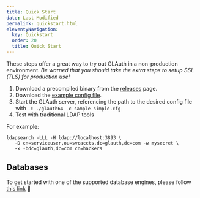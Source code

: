 ```yaml
---
title: Quick Start
date: Last Modified 
permalink: quickstart.html
eleventyNavigation:
  key: Quickstart
  order: 20
  title: Quick Start
---
```

These steps offer a great way to try out GLAuth in a non-production environment.  *Be warned that you should take the extra steps to setup SSL (TLS) for production use!*

1. Download a precompiled binary from the [releases](https://github.com/glauth/glauth/releases) page.
2. Download the [example config file](https://github.com/glauth/glauth/blob/master/v2/sample-simple.cfg).
3. Start the GLAuth server, referencing the path to the desired config file with `-c ./glauth64 -c sample-simple.cfg`
4. Test with traditional LDAP tools

For example:

``` shell
ldapsearch -LLL -H ldap://localhost:3893 \
   -D cn=serviceuser,ou=svcaccts,dc=glauth,dc=com -w mysecret \
   -x -bdc=glauth,dc=com cn=hackers
```

## Databases

To get started with one of the supported database engines, please follow [this link](databases.html) :toolbox:
